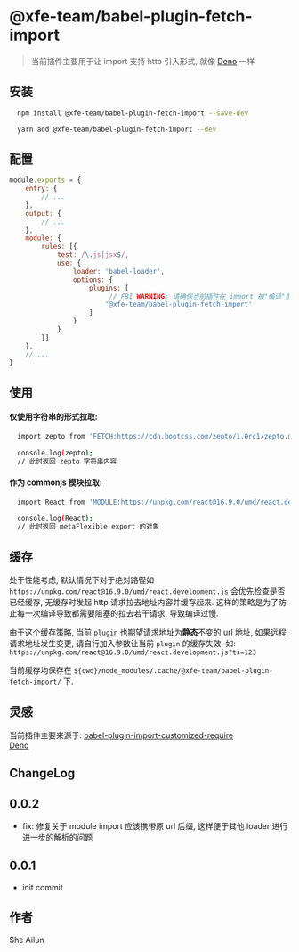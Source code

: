 # @xfe-team/babel-plugin-fetch-import

> 当前插件主要用于让 import 支持 http 引入形式, 就像 [Deno](https://deno.land/manual.html#goals) 一样

## 安装

```bash
  npm install @xfe-team/babel-plugin-fetch-import --save-dev
```

```bash
  yarn add @xfe-team/babel-plugin-fetch-import --dev
```

## 配置
```javascript
module.exports = {
    entry: {
        // ...
    },
    output: {
        // ...
    },
    module: {
        rules: [{
            test: /\.js|jsx$/,
            use: {
                loader: 'babel-loader',
                options: {
                    plugins: [
                         // FBI WARNING: 请确保当前插件在 import 被"编译"前处理
                        '@xfe-team/babel-plugin-fetch-import'
                    ]
                }
            }
        }]
    },
    // ...
}
```

## 使用

#### 仅使用字符串的形式拉取:

```bash
  import zepto from 'FETCH:https://cdn.bootcss.com/zepto/1.0rc1/zepto.min.js';
  
  console.log(zepto);
  // 此时返回 zepto 字符串内容
```

#### 作为 commonjs 模块拉取:

```bash
  import React from 'MODULE:https://unpkg.com/react@16.9.0/umd/react.development.js';
  
  console.log(React);
  // 此时返回 metaFlexible export 的对象
```

## 缓存

处于性能考虑, 默认情况下对于绝对路径如 `https://unpkg.com/react@16.9.0/umd/react.development.js` 会优先检查是否已经缓存,
无缓存时发起 http 请求拉去地址内容并缓存起来. 这样的策略是为了防止每一次编译导致都需要阻塞的拉去若干请求, 导致编译过慢.

由于这个缓存策略, 当前 `plugin` 也期望请求地址为<b>静态</b>不变的 url 地址, 如果远程请求地址发生变更, 请自行加入参数让当前 `plugin` 的缓存失效,
如: `https://unpkg.com/react@16.9.0/umd/react.development.js?ts=123`

当前缓存均保存在 `${cwd}/node_modules/.cache/@xfe-team/babel-plugin-fetch-import/` 下.

## 灵感

当前插件主要来源于: 
[babel-plugin-import-customized-require](https://github.com/alienzhou/babel-plugin-import-customized-require) <br />
[Deno](https://github.com/denoland/deno)

## ChangeLog

## 0.0.2

* fix: 修复关于 module import 应该携带原 url 后缀, 这样便于其他 loader 进行进一步的解析的问题

## 0.0.1

* init commit

## 作者
She Ailun